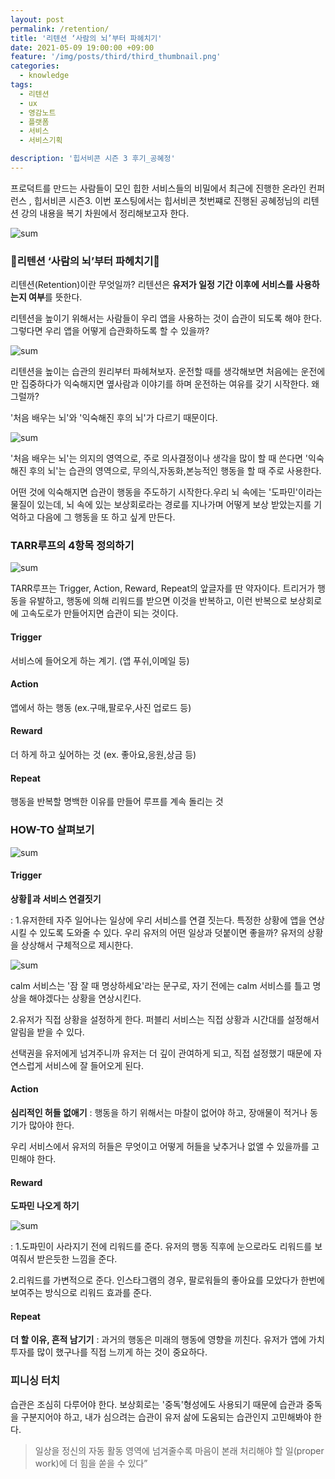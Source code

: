 ```yaml
---
layout: post
permalink: /retention/
title: '리텐션 ‘사람의 뇌’부터 파헤치기'
date: 2021-05-09 19:00:00 +09:00
feature: '/img/posts/third/third_thumbnail.png'
categories:
  - knowledge
tags:
  - 리텐션
  - ux
  - 영감노트
  - 플랫폼
  - 서비스
  - 서비스기획

description: '힙서비콘 시즌 3 후기_공혜정'
---
```


프로덕트를 만드는 사람들이 모인 힙한 서비스들의 비밀에서 최근에 진행한 온라인 컨퍼런스 , 힙서비콘 시즌3.
이번 포스팅에서는 힙서비콘 첫번쨰로 진행된 공혜정님의 리텐션 강의 내용을 복기 차원에서 정리해보고자 한다.

![sum](/img/posts/third/main.png)

### **🧠리텐션 ‘사람의 뇌’부터 파헤치기🧠**

리텐션(Retention)이란 무엇일까?
리텐션은 **유저가 일정 기간 이후에 서비스를 사용하는지 여부**를 뜻한다.

리텐션을 높이기 위해서는 사람들이 우리 앱을 사용하는 것이 습관이 되도록 해야 한다.
그렇다면 우리 앱을 어떻게 습관화하도록 할 수 있을까?

![sum](/img/posts/third/list.png)

리텐션을 높이는 습관의 원리부터 파헤쳐보자.
운전할 때를 생각해보면 처음에는 운전에만 집중하다가 익숙해지면 옆사람과 이야기를 하며 운전하는 여유를 갖기 시작한다. 왜 그럴까?

'처음 배우는 뇌'와 '익숙해진 후의 뇌'가 다르기 때문이다.

![sum](/img/posts/third/brain.png)

'처음 배우는 뇌'는 의지의 영역으로, 주로 의사결정이나 생각을 많이 할 때 쓴다면 '익숙해진 후의 뇌'는 습관의 영역으로, 무의식,자동화,본능적인 행동을 할 때 주로 사용한다.

어떤 것에 익숙해지면 습관이 행동을 주도하기 시작한다.우리 뇌 속에는 '도파민'이라는 물질이 있는데,
뇌 속에 있는 보상회로라는 경로를 지나가며 어떻게 보상 받았는지를 기억하고 다음에 그 행동을 또 하고 싶게 만든다.

### **TARR루프의 4항목 정의하기**

![sum](/img/posts/third/tarr.png)

TARR루프는 Trigger, Action, Reward, Repeat의 앞글자를 딴 약자이다. 트리거가 행동을 유발하고, 행동에 의해 리워드를 받으면 이것을 반복하고, 이런 반복으로 보상회로에 고속도로가 만들어지면 습관이 되는 것이다.

#### Trigger
서비스에 들어오게 하는 계기. (앱 푸쉬,이메일 등)

#### Action
앱에서 하는 행동 (ex.구매,팔로우,사진 업로드 등)

#### Reward
더 하게 하고 싶어하는 것 (ex. 좋아요,응원,상금 등)

#### Repeat
행동을 반복할 명백한 이유를 만들어 루프를 계속 돌리는 것

### **HOW-TO 살펴보기**

![sum](/img/posts/third/howto.png)

#### Trigger
**상황과 서비스 연결짓기**

: 1.유저한테 자주 일어나는 일상에 우리 서비스를 연결 짓는다. 특정한 상황에 앱을 연상시킬 수 있도록 도와줄 수 있다.
우리 유저의 어떤 일상과 덧붙이면 좋을까? 유저의 상황을 상상해서 구체적으로 제시한다.

![sum](/img/posts/third/life.png)

calm 서비스는 '잠 잘 때 명상하세요'라는 문구로, 자기 전에는 calm 서비스를 틀고 명상을 해야겠다는 상황을 연상시킨다.

  2.유저가 직접 상황을 설정하게 한다. 퍼블리 서비스는 직접 상황과 시간대를 설정해서 알림을 받을 수 있다.

  선택권을 유저에게 넘겨주니까 유저는 더 깊이 관여하게 되고, 직접 설정했기 때문에 자연스럽게 서비스에 잘 들어오게 된다.

#### Action
**심리적인 허들 없애기**
: 행동을 하기 위해서는 마찰이 없어야 하고, 장애물이 적거나 동기가 많아야 한다.

우리 서비스에서 유저의 허들은 무엇이고
어떻게 허들을 낮추거나 없앨 수 있을까를 고민해야 한다.

#### Reward
**도파민 나오게 하기**

![sum](/img/posts/third/see.png)

: 1.도파민이 사라지기 전에 리워드를 준다. 유저의 행동 직후에 눈으로라도 리워드를 보여줘서 받은듯한 느낌을 준다.

  2.리워드를 가변적으로 준다. 인스타그램의 경우, 팔로워들의 좋아요를 모았다가 한번에 보여주는 방식으로 리워드 효과를 준다.

#### Repeat
**더 할 이유, 흔적 남기기**
: 과거의 행동은 미래의 행동에 영향을 끼친다. 유저가 앱에 가치 투자를 많이 했구나를 직접 느끼게 하는 것이 중요하다.

### **피니싱 터치**

습관은 조심히 다루어야 한다. 보상회로는 '중독'형성에도 사용되기 때문에 습관과 중독을 구분지어야 하고, 내가 심으려는 습관이
유저 삶에 도움되는 습관인지 고민해봐야 한다.
>일상을 정신의 자동 활동 영역에 넘겨줄수록
마음이 본래 처리해야 할 일(proper work)에 더 힘을 쏟을 수 있다”
